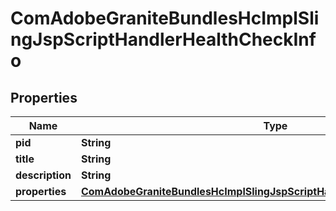 

# ComAdobeGraniteBundlesHcImplSlingJspScriptHandlerHealthCheckInfo

## Properties

Name | Type | Description | Notes
------------ | ------------- | ------------- | -------------
**pid** | **String** |  |  [optional]
**title** | **String** |  |  [optional]
**description** | **String** |  |  [optional]
**properties** | [**ComAdobeGraniteBundlesHcImplSlingJspScriptHandlerHealthCheckProperties**](ComAdobeGraniteBundlesHcImplSlingJspScriptHandlerHealthCheckProperties.md) |  |  [optional]



